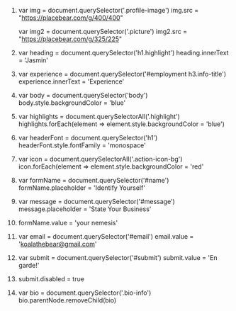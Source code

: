 1.
    var img = document.querySelector('.profile-image')
    img.src = "https://placebear.com/g/400/400"


    var img2 = document.querySelector('.picture')
    img2.src = "https://placebear.com/g/325/225"

2.
    var heading = document.querySelector('h1.highlight')
    heading.innerText = 'Jasmin'

3.
    var experience = document.querySelector('#employment h3.info-title')
    experience.innerText = 'Experience'

4.
    var body = document.querySelector('body')
    body.style.backgroundColor = 'blue'

5.
    var highlights = document.querySelectorAll('.highlight')
    highlights.forEach(element => element.style.backgroundColor = 'blue')

6.
    var headerFont = document.querySelector('h1')
    headerFont.style.fontFamily = 'monospace'

7.
    var icon = document.querySelectorAll('.action-icon-bg')
    icon.forEach(element => element.style.backgroundColor = 'red'

8.
    var formName = document.querySelector('#name')
    formName.placeholder = 'Identify Yourself'

9.
    var message = document.querySelector('#message')
    message.placeholder = 'State Your Business'

10.
    formName.value = 'your nemesis'

11.
    var email = document.querySelector('#email')
    email.value = 'koalathebear@gmail.com'

12.
    var submit = document.querySelector('#submit')
    submit.value = 'En garde!'

13.
    submit.disabled = true

14.
    var bio = document.querySelector('.bio-info')
    bio.parentNode.removeChild(bio)